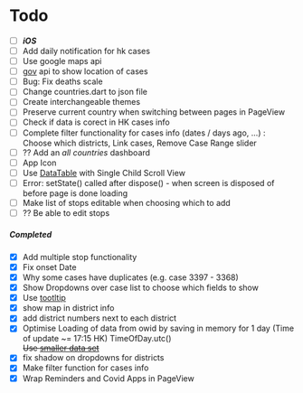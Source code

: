 # Todo
- [ ]  ***iOS***
- [ ] Add daily notification for hk cases
- [ ] Use google maps api
- [ ] [gov](https://data.gov.hk/en-data/dataset/hk-dh-chpsebcddr-novel-infectious-agent) api to show location of cases
- [ ] Bug: Fix deaths scale
- [ ] Change countries.dart to json file
- [ ] Create interchangeable themes
- [ ] Preserve current country when switching between pages in PageView
- [ ] Check if data is corect in HK cases info
- [ ] Complete filter functionality for cases info (dates / days ago, ...) : Choose which districts, Link cases, Remove Case Range slider
- [ ]  ?? Add an *all countries* dashboard
- [ ]  App Icon
- [ ]  Use [DataTable](https://www.youtube.com/watch?v=ktTajqbhIcY&vl=en) with Single Child Scroll View
- [ ]  Error: setState() called after dispose() - when screen is disposed of before page is done loading
- [ ]  Make list of stops editable when choosing which to add
- [ ]  ?? Be able to edit stops

##### Completed

- [x] Add multiple stop functionality
- [x] Fix onset Date
- [x] Why some cases have duplicates (e.g. case 3397 - 3368)
- [x] Show Dropdowns over case list to choose which fields to show
- [x] Use [tootltip](https://www.youtube.com/watch?v=EeEfD5fI-5Q)
- [x] show map in district info
- [x] add district numbers next to each district
- [x] Optimise Loading of data from owid by saving in memory for 1 day (Time of update ~= 17:15 HK)
      TimeOfDay.utc()  
      ~~Use [smaller data set](https://covid.ourworldindata.org/data/ecdc/full_data.csv)~~
- [x] fix shadow on dropdowns for districts
- [x] Make filter function for cases info
- [x] Wrap Reminders and Covid Apps in PageView